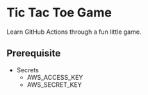 # Tic Tac Toe Game

Learn GitHub Actions through a fun little game.

## Prerequisite
- Secrets
  - AWS_ACCESS_KEY
  - AWS_SECRET_KEY
